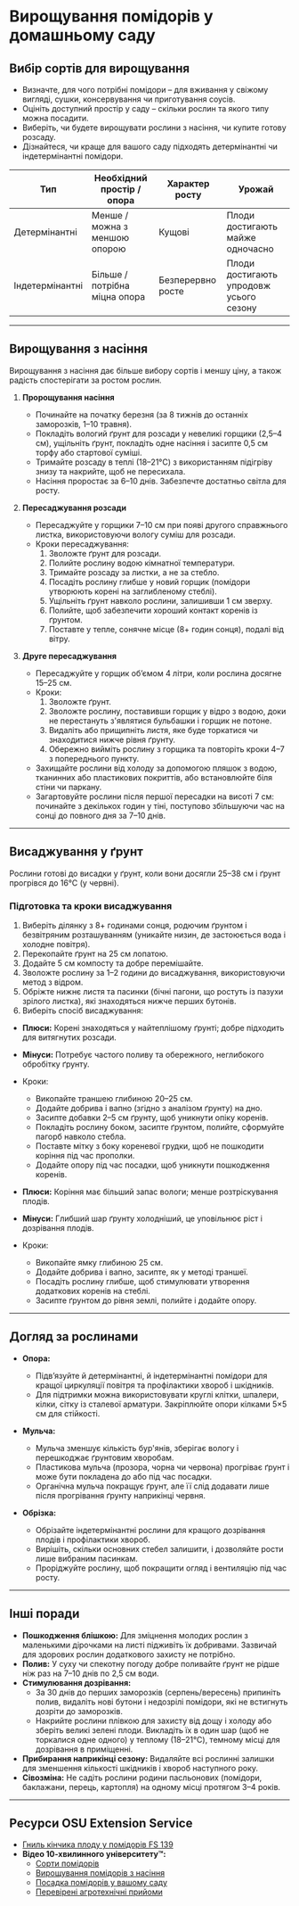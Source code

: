 # Вирощування помідорів у домашньому саду

## Вибір сортів для вирощування

- Визначте, для чого потрібні помідори – для вживання у свіжому вигляді, сушки, консервування чи приготування соусів.
- Оцініть доступний простір у саду – скільки рослин та якого типу можна посадити.
- Виберіть, чи будете вирощувати рослини з насіння, чи купите готову розсаду.
- Дізнайтеся, чи краще для вашого саду підходять детермінантні чи індетермінантні помідори.


| Тип            | Необхідний простір / опора     | Характер росту   | Урожай                                |
|----------------|-------------------------------|------------------|---------------------------------------|
| Детермінантні  | Менше / можна з меншою опорою | Кущові           | Плоди достигають майже одночасно      |
| Індетермінантні| Більше / потрібна міцна опора | Безперервно росте| Плоди достигають упродовж усього сезону|

---

## Вирощування з насіння

Вирощування з насіння дає більше вибору сортів і меншу ціну, а також радість спостерігати за ростом рослин.

1. **Пророщування насіння**
   - Починайте на початку березня (за 8 тижнів до останніх заморозків, 1–10 травня).
   - Покладіть вологий ґрунт для розсади у невеликі горщики (2,5–4 см), ущільніть ґрунт, покладіть одне насіння і засипте 0,5 см торфу або стартової суміші.
   - Тримайте розсаду в теплі (18–21°C) з використанням підігріву знизу та накрийте, щоб не пересихала.
   - Насіння проростає за 6–10 днів. Забезпечте достатньо світла для росту.

2. **Пересаджування розсади**
   - Пересаджуйте у горщики 7–10 см при появі другого справжнього листка, використовуючи вологу суміш для розсади.
   - Кроки пересаджування:
     1. Зволожте ґрунт для розсади.
     2. Полийте рослину водою кімнатної температури.
     3. Тримайте розсаду за листки, а не за стебло.
     4. Посадіть рослину глибше у новий горщик (помідори утворюють корені на заглибленому стеблі).
     5. Ущільніть ґрунт навколо рослини, залишивши 1 см зверху.
     6. Полийте, щоб забезпечити хороший контакт коренів із ґрунтом.
     7. Поставте у тепле, сонячне місце (8+ годин сонця), подалі від вітру.

3. **Друге пересаджування**
   - Пересаджуйте у горщик об’ємом 4 літри, коли рослина досягне 15–25 см.
   - Кроки:
     1. Зволожте ґрунт.
     2. Зволожте рослину, поставивши горщик у відро з водою, доки не перестануть з'являтися бульбашки і горщик не потоне.
     3. Видаліть або прищипніть листя, яке буде торкатися чи знаходитися нижче рівня ґрунту.
     4. Обережно вийміть рослину з горщика та повторіть кроки 4–7 з попереднього пункту.
   - Захищайте рослини від холоду за допомогою пляшок з водою, тканинних або пластикових покриттів, або встановлюйте біля стіни чи паркану.
   - Загартовуйте рослини після першої пересадки на висоті 7 см: починайте з декількох годин у тіні, поступово збільшуючи час на сонці до повного дня за 7–10 днів.

---

## Висаджування у ґрунт

Рослини готові до висадки у ґрунт, коли вони досягли 25–38 см і ґрунт прогрівся до 16°C (у червні).

### Підготовка та кроки висаджування

1. Виберіть ділянку з 8+ годинами сонця, родючим ґрунтом і безвітряним розташуванням (уникайте низин, де застоюється вода і холодне повітря).
2. Перекопайте ґрунт на 25 см лопатою.
3. Додайте 5 см компосту та добре перемішайте.
4. Зволожте рослину за 1–2 години до висаджування, використовуючи метод з відром.
5. Обріжте нижнє листя та пасинки (бічні пагони, що ростуть із пазухи зрілого листка), які знаходяться нижче перших бутонів.
6. Виберіть спосіб висаджування:


- **Плюси:** Корені знаходяться у найтеплішому ґрунті; добре підходить для витягнутих розсади.
- **Мінуси:** Потребує частого поливу та обережного, неглибокого обробітку ґрунту.
- Кроки:
  - Викопайте траншею глибиною 20–25 см.
  - Додайте добрива і вапно (згідно з аналізом ґрунту) на дно.
  - Засипте добавки 2–5 см ґрунту, щоб уникнути опіку коренів.
  - Покладіть рослину боком, засипте ґрунтом, полийте, сформуйте пагорб навколо стебла.
  - Поставте мітку з боку кореневої грудки, щоб не пошкодити коріння під час прополки.
  - Додайте опору під час посадки, щоб уникнути пошкодження коренів.


- **Плюси:** Коріння має більший запас вологи; менше розтріскування плодів.
- **Мінуси:** Глибший шар ґрунту холодніший, це уповільнює ріст і дозрівання плодів.
- Кроки:
  - Викопайте ямку глибиною 25 см.
  - Додайте добрива і вапно, засипте, як у методі траншеї.
  - Посадіть рослину глибше, щоб стимулювати утворення додаткових коренів на стеблі.
  - Засипте ґрунтом до рівня землі, полийте і додайте опору.

---

## Догляд за рослинами

- **Опора:**
  - Підв’язуйте й детермінантні, й індетермінантні помідори для кращої циркуляції повітря та профілактики хвороб і шкідників.
  - Для підтримки можна використовувати круглі клітки, шпалери, кілки, сітку із сталевої арматури. Закріплюйте опори кілками 5×5 см для стійкості.

- **Мульча:**
  - Мульча зменшує кількість бур'янів, зберігає вологу і перешкоджає ґрунтовим хворобам.
  - Пластикова мульча (прозора, чорна чи червона) прогріває ґрунт і може бути покладена до або під час посадки.
  - Органічна мульча покращує ґрунт, але її слід додавати лише після прогрівання ґрунту наприкінці червня.

- **Обрізка:**
  - Обрізайте індетермінантні рослини для кращого дозрівання плодів і профілактики хвороб.
  - Вирішіть, скільки основних стебел залишити, і дозволяйте рости лише вибраним пасинкам.
  - Проріджуйте рослину, щоб покращити огляд і вентиляцію під час росту.

---

## Інші поради

- **Пошкодження блішкою:** Для зміцнення молодих рослин з маленькими дірочками на листі підживіть їх добривами. Зазвичай для здорових рослин додаткового захисту не потрібно.
- **Полив:** У суху чи спекотну погоду добре поливайте ґрунт не рідше ніж раз на 7–10 днів по 2,5 см води.
- **Стимулювання дозрівання:**
  - За 30 днів до перших заморозків (серпень/вересень) припиніть полив, видаліть нові бутони і недозрілі помідори, які не встигнуть дозріти до заморозків.
  - Накрийте рослини плівкою для захисту від дощу і холоду або зберіть великі зелені плоди. Викладіть їх в один шар (щоб не торкалися одне одного) у теплому (18–21°C), темному місці для дозрівання в приміщенні.
- **Прибирання наприкінці сезону:** Видаляйте всі рослинні залишки для зменшення кількості шкідників і хвороб наступного року.
- **Сівозміна:** Не садіть рослини родини пасльонових (помідори, баклажани, перець, картопля) на одному місці протягом 3–4 років.

---

## Ресурси OSU Extension Service

- [Гниль кінчика плоду у помідорів FS 139](http://catalog.extension.oregonstate.edu/)
- **Відео 10-хвилинного університету™:**
  - [Сорти помідорів](https://www.youtube.com/watch?v=K0Sl3YWDazo)
  - [Вирощування помідорів з насіння](https://www.youtube.com/watch?v=Zs0lZNMIuzA)
  - [Посадка помідорів у вашому саду](https://www.youtube.com/watch?v=Pucpx5fuKdk)
  - [Перевірені агротехнічні прийоми](https://www.youtube.com/watch?v=lpVBg-e_1vE)

